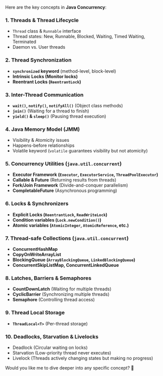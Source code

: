 Here are the key concepts in **Java Concurrency**:

### 1. **Threads & Thread Lifecycle**
   - `Thread` class & `Runnable` interface
   - Thread states: New, Runnable, Blocked, Waiting, Timed Waiting, Terminated
   - Daemon vs. User threads

### 2. **Thread Synchronization**
   - **`synchronized` keyword** (method-level, block-level)
   - **Intrinsic Locks (Monitor locks)**
   - **Reentrant Locks (`ReentrantLock`)**

### 3. **Inter-Thread Communication**
   - **`wait()`, `notify()`, `notifyAll()`** (Object class methods)
   - **`join()`** (Waiting for a thread to finish)
   - **`yield()` & `sleep()`** (Pausing thread execution)

### 4. **Java Memory Model (JMM)**
   - Visibility & Atomicity issues
   - Happens-before relationships
   - Volatile keyword (`volatile` guarantees visibility but not atomicity)

### 5. **Concurrency Utilities (`java.util.concurrent`)**
   - **Executor Framework (`Executor`, `ExecutorService`, `ThreadPoolExecutor`)**
   - **Callable & Future** (Returning results from threads)
   - **Fork/Join Framework** (Divide-and-conquer parallelism)
   - **CompletableFuture** (Asynchronous programming)

### 6. **Locks & Synchronizers**
   - **Explicit Locks (`ReentrantLock`, `ReadWriteLock`)**
   - **Condition variables (`Lock.newCondition()`)**
   - **Atomic variables (`AtomicInteger`, `AtomicReference`, etc.)**

### 7. **Thread-safe Collections (`java.util.concurrent`)**
   - **ConcurrentHashMap**
   - **CopyOnWriteArrayList**
   - **BlockingQueue (`ArrayBlockingQueue`, `LinkedBlockingQueue`)**
   - **ConcurrentSkipListMap, ConcurrentLinkedQueue**

### 8. **Latches, Barriers & Semaphores**
   - **CountDownLatch** (Waiting for multiple threads)
   - **CyclicBarrier** (Synchronizing multiple threads)
   - **Semaphore** (Controlling thread access)

### 9. **Thread Local Storage**
   - **`ThreadLocal<T>`** (Per-thread storage)

### 10. **Deadlocks, Starvation & Livelocks**
   - Deadlock (Circular waiting on locks)
   - Starvation (Low-priority thread never executes)
   - Livelock (Threads actively changing states but making no progress)

Would you like me to dive deeper into any specific concept? 🚀



